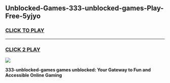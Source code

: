 
## Unblocked-Games-333-unblocked-games-Play-Free-5yjyo
<h3>
<a href="https://premium76.site?title=333-unblocked-games&ref=18A">CLICK TO PLAY</a></h3>
<hr>

<h3>
<a href="https://premium76.site?title=333-unblocked-games&ref=18A">CLICK 2 PLAY</a>
  
</h3>

<a href="https://premium76.site?title=333-unblocked-games&ref=18A"><img src="https://clearcache.store/games.png"></a>


**333-unblocked-games games unblocked: Your Gateway to Fun and Accessible Online Gaming**
